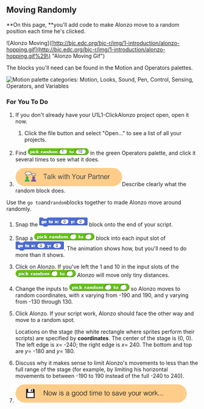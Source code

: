 ## Moving Randomly

**On this page, **you'll add code to make Alonzo move to a random position each time he's clicked. 

!\[Alonzo Moving\]\([http://bjc.edc.org/bjc-r/img/1-introduction/alonzo-hopping.gif](http://bjc.edc.org/bjc-r/img/1-introduction/alonzo-hopping.gif%29\) "Alonzo Moving Gif"\)

The blocks you'll need can be found in the Motion and Operators palettes.

![](http://bjc.edc.org/bjc-r/img/1-introduction/palette-categories%28operators-motion-circled%29.png "Motion palette categories: Motion, Looks, Sound, Pen, Control, Sensing, Operators, and Variables")

### For You To Do

1. If you don't already have your U1L1-ClickAlonzo project open, open it now.

   1. Click the file button and select "Open..." to see a list of all your projects.

2. Find ![](/assets/random-1-10.png) in the green Operators palette, and click it several times to see what it does.

3. ![](/assets/talk_with_partner.png)Describe clearly what the random block does.

Use the `go to`and`random`blocks together to made Alonzo move around randomly.

1. Snap the ![](/assets/goto_block.png) block onto the end of your script.

2. Snap a ![](/assets/random_block.png) block into each input slot of ![](/assets/goto_block.png). The animation shows how, but you'll need to do more than it shows.

3. Click on Alonzo. If you've left the 1 and 10 in the input slots of the ![](/assets/random_block.png) Alonzo will move only tiny distances.

4. Change the inputs to ![](/assets/random_block.png) so Alonzo moves to random coordinates, with x varying from -190 and 190, and y varying from -130 through 130.

5. Click Alonzo. If your script work, Alonzo should face the other way and move to a random spot.

   Locations on the stage \(the white rectangle where sprites perform their scripts\) are specified by **coordinates**. The center   of the stage is \(0, 0\). The left edge is _x_= -240; the right edge is _x_= 240. The bottom and top are _y_= -180 and _y_= 180.

6. Discuss why it makes sense to limit Alonzo's movements to less than the full range of the stage \(for example, by limiting his horizontal movements to between -190 to 190 instead of the full -240 to 240\).

7. ![](/assets/save.png)



